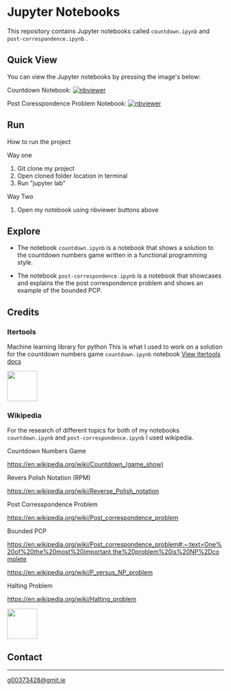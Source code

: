 # Jupyter Notebooks
This repository contains Jupyter notebooks called `countdown.ipynb` and `post-correspondence.ipynb` .

## Quick View

You can view the Jupyter notebooks by pressing the image's below:

Countdown Notebook:
[![nbviewer](https://raw.githubusercontent.com/jupyter/design/master/logos/Badges/nbviewer_badge.svg)](https://nbviewer.org/github/OskarGrzenda/TheoryOfAlgorithims/blob/main/countdown.ipynb)

Post Coresspondence Problem Notebook:
[![nbviewer](https://raw.githubusercontent.com/jupyter/design/master/logos/Badges/nbviewer_badge.svg)](https://nbviewer.org/github/OskarGrzenda/TheoryOfAlgorithims/blob/main/post_correspondence.ipynb)



## Run

How to run the project

Way one
1. Git clone my project 
2. Open cloned folder location in terminal
3. Run "jupyter lab"

Way Two
1. Open my notebook using nbviewer buttons above

## Explore

- The notebook `countdown.ipynb` is a notebook that shows a solution to the countdown numbers game written in a functional programming style. 

- The notebook `post-correspondence.ipynb` is a notebook that showcases and explains the the post correspondence problem and shows an example of the bounded PCP.

## Credits
### Itertools

Machine learning library for python
This is what I used to work on a solution for the countdown numbers game `countdown.ipynb` notebook
[View Itertools docs](https://docs.python.org/3/library/itertools.html)

<img src="https://upload.wikimedia.org/wikipedia/commons/thumb/f/f8/Python_logo_and_wordmark.svg/2560px-Python_logo_and_wordmark.svg.png"  height="70">

### Wikipedia

For the research of different topics for both of my notebooks `countdown.ipynb` and `post-correspondence.ipynb` I used wikipedia.

Countdown Numbers Game

https://en.wikipedia.org/wiki/Countdown_(game_show)

Revers Polish Notation (RPM)

https://en.wikipedia.org/wiki/Reverse_Polish_notation

Post Corresspondence Problem

https://en.wikipedia.org/wiki/Post_correspondence_problem

Bounded PCP

https://en.wikipedia.org/wiki/Post_correspondence_problem#:~:text=One%20of%20the%20most%20important,the%20problem%20is%20NP%2Dcomplete

https://en.wikipedia.org/wiki/P_versus_NP_problem

Halting Problem

 https://en.wikipedia.org/wiki/Halting_problem



<img src="https://upload.wikimedia.org/wikipedia/en/thumb/8/80/Wikipedia-logo-v2.svg/1200px-Wikipedia-logo-v2.svg.png"  height="70">


## Contact

***

g00373428@gmit.ie